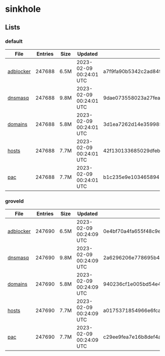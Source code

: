 # sinkhole

## Lists

### default

|File|Entries|Size|Updated|Hash|
|-|-|-|-|-|
|[adblocker](https://raw.githubusercontent.com/groveld/sinkhole/lists/default/adblocker.txt)|247688|6.5M|2023-02-09 00:24:01 UTC|a7f9fa90b5342c2ad849f312e27b09aa39b02f5e12395fdd1db2a7febcfd5a7b|
|[dnsmasq](https://raw.githubusercontent.com/groveld/sinkhole/lists/default/dnsmasq.txt)|247688|9.8M|2023-02-09 00:24:01 UTC|9dae073558023a27feabc55501d88e0128d8c116671a8946bf9d8b0c6ab52458|
|[domains](https://raw.githubusercontent.com/groveld/sinkhole/lists/default/domains.txt)|247688|5.8M|2023-02-09 00:24:01 UTC|3d1ea7262d14e359985d66f2da9ce95195d1dda48e787513875f72c80db99eb5|
|[hosts](https://raw.githubusercontent.com/groveld/sinkhole/lists/default/hosts.txt)|247688|7.7M|2023-02-09 00:24:01 UTC|42f130133685029dfeb5db818d5b255969847e5dabb3258ad66e4ceaf4a7c9e6|
|[pac](https://raw.githubusercontent.com/groveld/sinkhole/lists/default/pac.txt)|247688|7.7M|2023-02-09 00:24:01 UTC|b1c235e9e103465894196b27ca49d35391d919794f6e1a1be12e93955088cc93|

### groveld

|File|Entries|Size|Updated|Hash|
|-|-|-|-|-|
|[adblocker](https://raw.githubusercontent.com/groveld/sinkhole/lists/groveld/adblocker.txt)|247690|6.5M|2023-02-09 00:24:09 UTC|0e4bf70a4fa655f48c9e713cb5a8a84cb21cf5886d2239b98d3bc11aeb3625d4|
|[dnsmasq](https://raw.githubusercontent.com/groveld/sinkhole/lists/groveld/dnsmasq.txt)|247690|9.8M|2023-02-09 00:24:09 UTC|2a6296206e778695b478117bec7c0e35413af86ca87323f654958f821196c52c|
|[domains](https://raw.githubusercontent.com/groveld/sinkhole/lists/groveld/domains.txt)|247690|5.8M|2023-02-09 00:24:09 UTC|940236cf1e005bd54e4f15139b667b11e474fdb47c8d76a2c4944ca3de010741|
|[hosts](https://raw.githubusercontent.com/groveld/sinkhole/lists/groveld/hosts.txt)|247690|7.7M|2023-02-09 00:24:09 UTC|a0175371854966e6fcad3ea873f3a5e7feb9e30b8af6d2bbc7fc8c283003e949|
|[pac](https://raw.githubusercontent.com/groveld/sinkhole/lists/groveld/pac.txt)|247690|7.7M|2023-02-09 00:24:09 UTC|c29ee9fea7e16b8def4a05db86c0cb60d1d4358100e6d967fb2c33c1fb9895f8|

